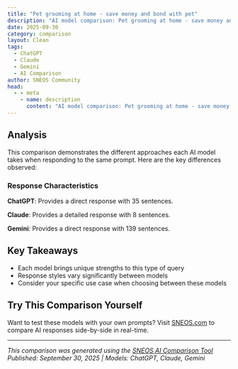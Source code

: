 ```yaml
---
title: "Pet grooming at home - save money and bond with pet"
description: "AI model comparison: Pet grooming at home - save money and bond with pet..."
date: 2025-09-30
category: comparison
layout: Clean
tags:
  - ChatGPT
  - Claude
  - Gemini
  - AI Comparison
author: SNEOS Community
head:
  - - meta
    - name: description
      content: "AI model comparison: Pet grooming at home - save money and bond with pet..."
---
```


<ChatComparison
  title="Pet grooming at home - save money and bond with pet"
  prompt="Pet grooming at home - save money and bond with pet"
  :responses='{"ChatGPT": "Absolutely! Grooming your pet at home is a wonderful way to save money and strengthen the bond with your furry friend. Here are some tips and benefits to help you get started:\n\n### Benefits of Grooming Your Pet at Home\n1. **Cost Savings:** Grooming appointments can add up quickly. Doing it yourself can save a significant amount of money.\n2. **Bonding Time:** Regular grooming sessions create trust and a stronger connection between you and your pet.\n3. **Health Monitoring:** Grooming gives you a chance to check for any unusual lumps, bumps, or skin issues early.\n4. **Comfort:** Many pets feel less stressed in their familiar home environment compared to a busy salon.\n\n### Essential Supplies You\u2019ll Need\n- Pet-friendly shampoo and conditioner\n- Brushes and combs appropriate for your pet\u2019s coat type\n- Nail clippers or grinders\n- Ear cleaning solution and cotton balls\n- Towels and a blow dryer (optional, depending on your pet)\n\n### Step-by-Step Guide to Grooming at Home\n\n1. **Brushing:** \n Regular brushing removes loose fur, prevents matting, and keeps the coat shiny. For dogs and cats, choose a brush suitable for their fur type (slicker brushes for long hair, bristle brushes for short hair).\n\n2. **Bathing:** \n Use lukewarm water and pet-friendly shampoo. Wet your pet thoroughly, lather up, and rinse well. Avoid getting shampoo into their eyes and ears.\n\n3. **Drying:** \n Towel dry your pet first. Use a blow dryer on a low, cool setting if your pet tolerates it, or simply let them air dry in a warm room.\n\n4. **Nail Trimming:** \n Trim a small portion of the nail tip to avoid cutting the quick (the sensitive part inside the nail). If you\u0027re unsure, ask your vet or groomer to show you how.\n\n5. **Ear Cleaning:** \n Use a vet-recommended ear cleaning solution and cotton balls to gently wipe away dirt. Avoid inserting anything deep into the ear canal.\n\n6. **Teeth Brushing:** \n Regular brushing with pet-safe toothpaste helps maintain dental health and prevent bad breath.\n\n### Tips for a Positive Grooming Experience\n- Be patient and calm, speaking softly to reassure your pet.\n- Offer treats and praise throughout the process.\n- Keep sessions short initially, gradually increasing time as your pet gets comfortable.\n- If your pet is very anxious or difficult, consider seeking advice from a professional groomer or vet.\n\nGrooming at home can be a satisfying routine that benefits both you and your pet. Enjoy the time together and the health benefits that come with regular care!", "Claude": "# Pet Grooming at Home: Save Money and Strengthen Your Bond\n\nGrooming your pet at home is a wonderful way to save money while building a deeper connection with your furry friend. Here\u0027s how to get started safely and effectively.\n\n## **Benefits of Home Grooming**\n\n### Financial Savings\n- Professional grooming can cost $30-100\u002B per session\n- Initial tool investment pays for itself quickly\n- No transportation costs or time\n\n### Bonding Benefits\n- Quality one-on-one time with your pet\n- Builds trust and reduces grooming anxiety\n- Allows you to monitor your pet\u0027s health closely\n\n## **Essential Grooming Tools**\n\n### Basic Kit\n- **Quality brushes/combs** (specific to your pet\u0027s coat type)\n- **Pet nail clippers** (guillotine or scissor type)\n- **Pet-safe shampoo** (never use human products)\n- **Towels** and **non-slip mat**\n- **Cotton balls** for ear cleaning\n- **Toothbrush and pet toothpaste**\n\n### Optional Advanced Tools\n- **Clippers** for fur trimming\n- **Thinning shears**\n- **Blow dryer** (pet-specific)\n\n## **Step-by-Step Grooming Process**\n\n### 1. Preparation\n- Choose a quiet, well-lit area\n- Have treats ready for positive reinforcement\n- Start when your pet is calm and relaxed\n\n### 2. Brushing\n- Begin with gentle strokes\n- Work through mats carefully (don\u0027t pull)\n- Brush in direction of hair growth\n- **Frequency:** Daily for long-haired pets, 2-3x weekly for short-haired\n\n### 3. Bathing\n- Use lukewarm water\n- Wet thoroughly, avoiding eyes and ears\n- Apply shampoo and massage gently\n- Rinse completely (leftover soap causes irritation)\n- **Frequency:** Monthly or when dirty/smelly\n\n### 4. Nail Trimming\n- Trim only the white tips, avoiding the pink \u0022quick\u0022\n- Cut at 45-degree angle\n- If you nick the quick, use styptic powder\n- **Frequency:** Every 2-4 weeks\n\n### 5. Ear Cleaning\n- Use cotton ball with pet ear cleaner\n- Clean only visible areas (never probe deep)\n- Watch for signs of infection (odor, discharge, redness)\n\n### 6. Dental Care\n- Use pet toothpaste (human toothpaste is toxic)\n- Start by letting them taste the paste\n- Gradually introduce brushing motion\n- **Frequency:** 2-3 times weekly\n\n## **Safety Tips**\n\n### Important Don\u0027ts\n- Never use human shampoo, soap, or toothpaste\n- Don\u0027t cut nails too short\n- Avoid getting water in ears during baths\n- Never punish or force grooming\n\n### Warning Signs to Stop\n- Excessive panting or drooling\n- Aggressive behavior\n- Signs of pain or distress\n- Bleeding (seek vet care if severe)\n\n## **When to See a Professional**\n\nConsider professional grooming for:\n- Severe matting\n- Anal gland expression\n- Breed-specific cuts\n- Aggressive or severely anxious pets\n- Health issues you discover\n\n## **Making It Enjoyable**\n\n### Positive Associations\n- Start with short sessions\n- Use high-value treats and praise\n- End on a positive note\n- Be patient and consistent\n\n### Gradual Introduction\n- Let pets sniff and investigate tools first\n- Practice handling paws, ears, and mouth when not grooming\n- Gradually increase session length\n\n## **Breed-Specific Considerations**\n\n### Long-Haired Breeds\n- Require daily brushing\n- May need professional trimming\n- More frequent ear cleaning\n\n### Short-Haired Breeds\n- Less frequent brushing needed\n- Focus more on nail care and dental hygiene\n- Still benefit from regular baths\n\n## **Cost Comparison**\n\n### Professional Grooming\n- $30-100\u002B per session\n- 6-8 sessions yearly = $180-800\u002B\n\n### Home Grooming Setup\n- Initial investment: $50-150\n- Ongoing costs: Shampoo, treats = $20-40 yearly\n- **Total savings: $100-600\u002B annually**\n\nHome grooming takes patience and practice, but the financial savings and stronger bond with your pet make it incredibly", "Gemini": "You\u0027re absolutely right! Grooming your pet at home can be a fantastic way to save money and strengthen your bond. Here\u0027s a breakdown of how to get started and be successful:\n\n**I. Assessing Your Pet\u0027s Needs \u0026 Your Abilities**\n\n* **Pet Type \u0026 Breed:**\n * **Dog:** Breeds with long or thick fur (like Golden Retrievers, Poodles, Shih Tzus) require more frequent and intensive grooming than short-haired breeds (like Dobermans or Beagles). Consider their coat type (double coat, single coat, wiry, curly, etc.).\n * **Cat:** Long-haired cats (like Persians or Maine Coons) are prone to matting and need regular brushing. Short-haired cats still benefit from grooming to reduce shedding and hairballs.\n * **Other:** Rabbits, guinea pigs, and other small pets also have grooming needs (nail trims, fur care). Research specific to their species.\n* **Temperament:** How does your pet react to being touched, handled, brushed, or having their nails trimmed? A nervous or resistant pet will require a patient and gentle approach. Consider desensitization training if needed.\n* **Health:** Are there any skin conditions, allergies, sensitivities, or mobility issues that might affect the grooming process? Consult with your veterinarian if you have any concerns.\n* **Your Skill Level:** Be honest with yourself. Are you comfortable trimming nails? Are you willing to invest the time to learn proper brushing techniques? Start small and gradually add more complex tasks as you gain confidence.\n\n**II. Essential Tools \u0026 Supplies**\n\n* **Brushes \u0026 Combs:** The right tools are crucial.\n * **Slicker Brush:** Great for removing loose fur and minor tangles. Choose one with rounded tips for comfort.\n * **Undercoat Rake:** Essential for double-coated breeds to remove dead undercoat and prevent matting.\n * **De-Matting Tool:** Helps to carefully remove mats. Use with caution to avoid pulling or cutting the skin.\n * **Grooming Comb (Metal):** Helps to check for remaining tangles and debris after brushing. Different tooth spacing is available.\n * **Rubber Curry Comb/Grooming Mitt:** Good for short-haired pets to loosen fur and massage the skin.\n* **Nail Clippers:**\n * **Guillotine Clippers:** Can be tricky; easy to cut the quick if you\u0027re not careful.\n * **Scissor-Type Clippers:** Generally easier to control.\n * **Nail Grinder (Dremel Tool):** A safer alternative for many. Gradually shortens the nail and less likely to cause bleeding if used properly.\n * **Styptic Powder:** Essential for stopping bleeding if you accidentally cut the quick. Have it on hand!\n* **Shampoo \u0026 Conditioner:**\n * **Choose a shampoo specifically formulated for your pet\u0027s species and coat type.** Avoid human shampoos, as they can be too harsh.\n * **Consider a medicated shampoo if your pet has skin issues (consult your vet).**\n * **Conditioner can help to detangle and moisturize the coat.**\n* **Towels:** Soft, absorbent towels for drying. Microfiber towels are great.\n* **Grooming Table (Optional):** Provides a stable and comfortable surface for grooming, especially for larger dogs.\n* **Hair Dryer (Pet-Specific or Cool Setting Human Dryer):** Use with caution. Avoid overheating the skin. A pet-specific dryer is designed to be cooler and quieter.\n* **Scissors \u0026 Clippers (Optional):**\n * **Round-Tipped Scissors:** For trimming around the face, paws, and sanitary areas.\n * **Pet Clippers:** For full body haircuts. Requires skill and practice. Consider starting with a professional groomer to learn the proper techniques.\n* **Ear Cleaning Solution:** For cleaning ear wax. Use as directed by your vet.\n* **Cotton Balls/Pads:** For ear cleaning and cleaning around the eyes.\n* **Toothbrush \u0026 Pet Toothpaste:** Dental hygiene is important! Never use human toothpaste on pets.\n* **Treats:** To reward your pet for good behavior during grooming.\n* **Good Lighting:** Essential for seeing what you\u0027re doing, especially when trimming nails.\n\n**III. Establishing a Routine \u0026 Best Practices**\n\n* **Start Young:** Introduce grooming early in your pet\u0027s life to help them become accustomed to it.\n* **Positive Reinforcement:** Use treats, praise, and gentle touch to create a positive association with grooming.\n* **Short Sessions:** Keep grooming sessions short and sweet, especially when starting out. Gradually increase the duration as your pet becomes more comfortable.\n* **Handle Your Pet Regularly:** Get your pet used to being touched, handled, and examined all over their body, including their paws, ears, and mouth.\n* **Brushing Frequency:** Brush your pet regularly, even if they have short hair. Daily brushing is ideal for long-haired breeds.\n* **Bathing Frequency:** Bathe your pet only when necessary. Over-bathing can strip the coat of natural oils and dry out the skin. Once a month is generally sufficient for most dogs. Cats rarely need baths unless they get into something messy.\n* **Nail Trimming Frequency:** Trim your pet\u0027s nails every 2-4 weeks, or as needed. Listen for the click of their nails on hard surfaces.\n* **Ear Cleaning:** Clean your pet\u0027s ears regularly to prevent infections. Check with your vet for the appropriate frequency.\n* **Sanitary Trims:** Keep the hair around the anus and genitals trimmed to prevent matting and hygiene issues.\n* **Ventilation:** If using clippers/dryer, ensure adequate ventilation.\n* **Safety First:** Always prioritize your pet\u0027s safety. If you\u0027re not comfortable performing a task, seek professional help.\n\n**IV. Step-by-Step Guides (Examples - Tailor to Your Pet)**\n\n* **Brushing:**\n 1. **Start with a slicker brush to remove loose fur and minor tangles.**\n 2. **Use an undercoat rake (if applicable) to remove dead undercoat.**\n 3. **Follow up with a grooming comb to check for any remaining tangles or debris.**\n* **Bathing:**\n 1. **Brush your pet thoroughly before bathing to remove mats and loose fur.**\n 2. **Wet your pet thoroughly with lukewarm water.**\n 3. **Apply shampoo and lather well, avoiding the eyes and ears.**\n 4. **Rinse thoroughly until all traces of shampoo are gone.**\n 5. **Apply conditioner (if desired) and leave on for a few minutes.**\n 6. **Rinse thoroughly.**\n 7. **Towel dry your pet as much as possible.**\n 8. **Use a pet-specific hair dryer (or a human hair dryer on a cool setting) to finish drying. Keep the dryer moving to avoid overheating.**\n* **Nail Trimming:**\n 1. **Hold your pet\u0027s paw firmly.**\n 2. **Identify the quick (the pink part of the nail that contains blood vessels and nerves).**\n 3. **Trim the tip of the nail, being careful not to cut the quick.**\n 4. **If you accidentally cut the quick, apply styptic powder to stop the bleeding.**\n 5. **Reward your pet with a treat after each nail.**\n* **Ear Cleaning:**\n 1. **Apply ear cleaning solution to a cotton ball or pad.**\n 2. **Gently wipe the inside of the ear, removing any wax or debris.**\n 3. **Do not insert anything into the ear canal.**\n\n**V. Learning Resources**\n\n* **Veterinarian:** Your vet is a great resource for advice on grooming your pet.\n* **Professional Groomer:** Consider taking a grooming class or watching a professional groomer work to learn proper techniques.\n* **Online Resources:** YouTube videos, websites, and forums can provide valuable information and tips. Search for breed-specific grooming tutorials.\n\n**VI. Tips for Saving Money**\n\n* **Buy in Bulk:** Purchase shampoo, conditioner, and other supplies in bulk to save money.\n* **DIY Grooming Products:** You can make some grooming products at home, such as a natural flea shampoo. Research recipes carefully to ensure they are safe for your pet.\n* **Invest in Quality Tools:** Quality tools will last longer and make the grooming process easier.\n* **Preventative Care:** Regular grooming can help to prevent mats, skin problems, and other health issues, which can save you money on vet bills in the long run.\n\n**VII. The Bonding Aspect**\n\n* **Quality Time:** Grooming provides dedicated one-on-one time with your pet.\n* **Physical Contact:** Brushing, petting, and handling during grooming can strengthen the bond between you and your pet.\n* **Trust Building:** By being gentle and patient, you can build trust with your pet and make grooming a positive experience.\n* **Knowing Your Pet\u0027s Body:** Regular grooming allows you to become very familiar with your pet\u0027s body, helping you to notice any changes or potential health problems early on.\n\n**Important Considerations:**\n\n* **Consult your veterinarian before starting any new grooming routine, especially if your pet has any health problems.**\n* **Be patient and gentle.** It may take time for your pet to become comfortable with grooming.\n* **Don\u0027t be afraid to ask for help from a professional groomer or your veterinarian.**\n* **Always supervise your pet during grooming and never leave them unattended.**\n\nBy following these tips, you can successfully groom your pet at home, save money, and strengthen your bond. Good luck!\n"}' 
  published-date="22:46"
/>

## Analysis

This comparison demonstrates the different approaches each AI model takes when responding to the same prompt. Here are the key differences observed:

### Response Characteristics

**ChatGPT**: Provides a direct response with 35 sentences. 

**Claude**: Provides a detailed response with 8 sentences. 

**Gemini**: Provides a direct response with 139 sentences. 

## Key Takeaways

- Each model brings unique strengths to this type of query
- Response styles vary significantly between models
- Consider your specific use case when choosing between these models

## Try This Comparison Yourself

Want to test these models with your own prompts? Visit [SNEOS.com](https://sneos.com) to compare AI responses side-by-side in real-time.

---

*This comparison was generated using the [SNEOS AI Comparison Tool](https://sneos.com)*
*Published: September 30, 2025 | Models: ChatGPT, Claude, Gemini*
